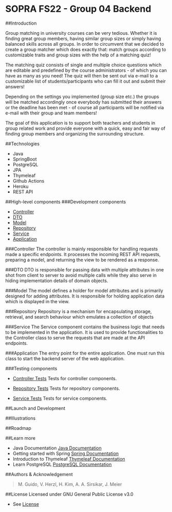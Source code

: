 # SOPRA FS22 - Group 04 Backend

##Introduction

Group matching in university courses can be very tedious. Whether it is finding great group members, having similar group sizes
or simply having balanced skills across all groups.
In order to circumvent that we decided to create a group matcher which does exactly that: match groups according to customizable
traits and group sizes with the help of a matching quiz!

The matching quiz consists of single and multiple choice questions which are editable and predefined by the course administrators -
of which you can have as many as you need! The quiz will then be sent out via e-mail to a customizable list of students/participants
who can fill it out and submit their answers!

Depending on the settings you implemented (group size etc.) the groups will be matched accordingly once everybody has submitted
their answers or the deadline has been met - of course all participants will be notified via e-mail with their group and team members!

The goal of this application is to support both teachers and students in group related work and provide everyone with a quick, easy
and fair way of finding group members and organizing the surrounding structure.

##Technologies
- Java
- SpringBoot
- PostgreSQL
- JPA
- Thymeleaf
- Github Actions
- Heroku
- REST API

##High-level components
###Development components

- [Controller](src/main/java/ch/uzh/soprafs22/groupmatcher/controller)
- [DTO](src/main/java/ch/uzh/soprafs22/groupmatcher/dto)
- [Model](src/main/java/ch/uzh/soprafs22/groupmatcher/model)
- [Repository](src/main/java/ch/uzh/soprafs22/groupmatcher/repository)
- [Service](src/main/java/ch/uzh/soprafs22/groupmatcher/service)
- [Application](src/main/java/ch/uzh/soprafs22/groupmatcher/Application.java)

###Controller
The controller is mainly responsible for handling requests made a specific endpoints. It processes the incoming REST API requests, preparing a model, and returning the view to be rendered as a response.

###DTO
DTO is responsible for passing data with multiple attributes in one shot from client to server to avoid multiple calls while they also serve in hiding implementation details of domain objects.

###Model
The model defines a holder for model attributes and is primarily designed for adding attributes. It is responsible for holding application data which is displayed in the view.

###Repository
Repository is a mechanism for encapsulating storage, retrieval, and search behaviour which emulates a collection of objects 

###Service
The Service component contains the business logic that needs to be implemented in the application. It is used to provide functionalities to the Controller class to serve the requests that are made at the API endpoints.

###Application
The entry point for the entire application. One must run this class to start the backend server of the web application.

###Testing components
- [Controller Tests](src/test/java/ch/uzh/soprafs22/groupmatcher/controller)
Tests for controller components.

- [Repository Tests](src/test/java/ch/uzh/soprafs22/groupmatcher/repository)
Tests for repository components.

- [Service Tests](src/test/java/ch/uzh/soprafs22/groupmatcher/service)
Tests for service components.

##Launch and Development

##Illustrations

##Roadmap

##Learn more
- Java Documentation [Java Documentation](https://docs.oracle.com/en/java/)
- Getting started with Spring [Spring Documentation](https://spring.io/guides/gs/spring-boot/)
- Introduction to Thymeleaf [Thymeleaf Documentation](https://www.baeldung.com/thymeleaf-in-spring-mvc)
- Learn PostgreSQL [PostgreSQL Documentation](https://www.postgresql.org/docs/)

##Authors & Acknowledgement
>M. Guido, V. Herzl, H. Kim, A. A. Sirsikar, J. Meier

##License
Licensed under GNU General Public License v3.0
- See [License](LICENSE)